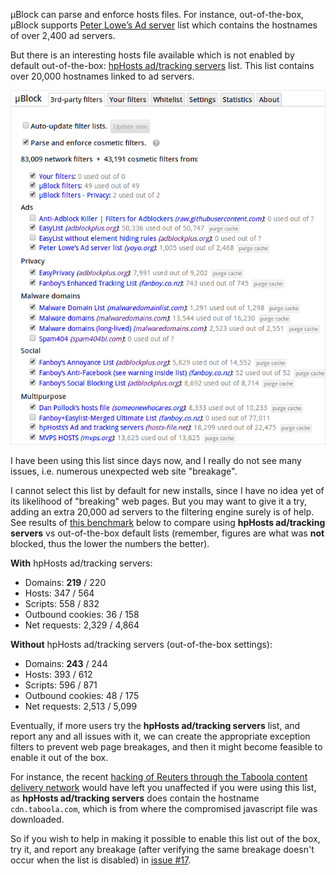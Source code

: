 µBlock can parse and enforce hosts files. For instance, out-of-the-box, µBlock supports [Peter Lowe’s Ad server](http://pgl.yoyo.org/) list which contains the hostnames of over 2,400 ad servers.

But there is an interesting hosts file available which is not enabled by default out-of-the-box: [hpHosts ad/tracking servers](http://hosts-file.net/) list. This list contains over 20,000 hostnames linked to ad servers.

![hpHosts](https://raw.githubusercontent.com/gorhill/uBlock/master/doc/img/wiki-hphosts.png)

I have been using this list since days now, and I really do not see many issues, i.e. numerous unexpected web site "breakage".

I cannot select this list by default for new installs, since I have no idea yet of its likelihood of "breaking" web pages. But you may want to give it a try, adding an extra 20,000 ad servers to the filtering engine surely is of help. See results of [this benchmark](/gorhill/uBlock/wiki/Reference-benchmark) below to compare using **hpHosts ad/tracking servers** vs out-of-the-box default lists (remember, figures are what was **not** blocked, thus the lower the numbers the better).

**With** hpHosts ad/tracking servers:

- Domains: **219** / 220
- Hosts: 347 / 564
- Scripts: 558 / 832
- Outbound cookies: 36 / 158
- Net requests: 2,329 / 4,864

**Without** hpHosts ad/tracking servers (out-of-the-box settings):

- Domains: **243** / 244
- Hosts: 393 / 612
- Scripts: 596 / 871
- Outbound cookies: 48 / 175
- Net requests: 2,513 / 5,099

Eventually, if more users try the **hpHosts ad/tracking servers** list, and report any and all issues with it, we can create the appropriate exception filters to prevent web page breakages, and then it might become feasible to enable it out of the box.

For instance, the recent [hacking of Reuters through the Taboola content delivery network](https://medium.com/@FredericJacobs/the-reuters-compromise-by-the-syrian-electronic-army-6bf570e1a85b) would have left you unaffected if you were using this list, as **hpHosts ad/tracking servers** does contain the hostname `cdn.taboola.com`, which is from where the compromised javascript file was downloaded.

So if you wish to help in making it possible to enable this list out of the box, try it, and report any breakage (after verifying the same breakage doesn't occur when the list is disabled) in [issue #17](https://github.com/gorhill/uBlock/issues/17).